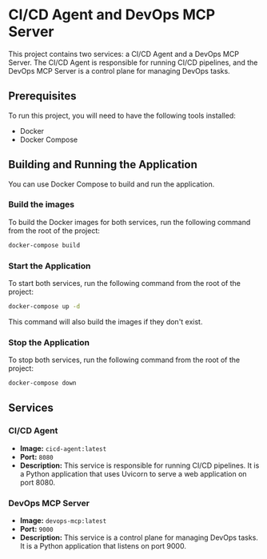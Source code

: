 # CI/CD Agent and DevOps MCP Server

This project contains two services: a CI/CD Agent and a DevOps MCP Server. The CI/CD Agent is responsible for running CI/CD pipelines, and the DevOps MCP Server is a control plane for managing DevOps tasks.

## Prerequisites

To run this project, you will need to have the following tools installed:

*   Docker
*   Docker Compose

## Building and Running the Application

You can use Docker Compose to build and run the application.

### Build the images

To build the Docker images for both services, run the following command from the root of the project:

```bash
docker-compose build
```

### Start the Application

To start both services, run the following command from the root of the project:

```bash
docker-compose up -d
```

This command will also build the images if they don't exist.

### Stop the Application

To stop both services, run the following command from the root of the project:

```bash
docker-compose down
```

## Services

### CI/CD Agent

*   **Image:** `cicd-agent:latest`
*   **Port:** `8080`
*   **Description:** This service is responsible for running CI/CD pipelines. It is a Python application that uses Uvicorn to serve a web application on port 8080.

### DevOps MCP Server

*   **Image:** `devops-mcp:latest`
*   **Port:** `9000`
*   **Description:** This service is a control plane for managing DevOps tasks. It is a Python application that listens on port 9000.
